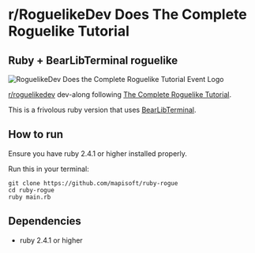 # r/RoguelikeDev Does The Complete Roguelike Tutorial
## Ruby + BearLibTerminal roguelike

![RoguelikeDev Does the Complete Roguelike Tutorial Event Logo](https://i.imgur.com/ksc9EW3.png)

[r/roguelikedev](https://www.reddit.com/r/roguelikedev/) dev-along following [The Complete Roguelike Tutorial](http://www.roguebasin.com/index.php?title=Complete_Roguelike_Tutorial,_using_python%2Blibtcod).

This is a frivolous ruby version that uses [BearLibTerminal](http://foo.wyrd.name/en:bearlibterminal).

## How to run

Ensure you have ruby 2.4.1 or higher installed properly.

Run this in your terminal:

```
git clone https://github.com/mapisoft/ruby-rogue
cd ruby-rogue
ruby main.rb
```


## Dependencies

* ruby 2.4.1 or higher

